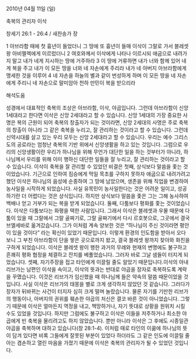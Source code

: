 2010년 04월 11일 (일)

축복의 관리자 이삭



창세기 26:1 - 26:4 / 새찬송가  장


1 아브라함 때에 첫 흉년이 들었더니 그 땅에 또 흉년이 들매 이삭이 그랄로 가서 블레셋 왕 아비멜렉에게 이르렀더니 2 여호와께서 이삭에게 나타나 이르시되 애굽으로 내려가지 말고 내가 네게 지시하는 땅에 거주하라 3 이 땅에 거류하면 내가 너와 함께 있어 네게 복을 주고 내가 이 모든 땅을 너와 네 자손에게 주리라 내가 네 아버지 아브라함에게 맹세한 것을 이루어 4 네 자손을 하늘의 별과 같이 번성하게 하며 이 모든 땅을 네 자손에게 주리니 네 자손으로 말미암아 천하 만민이 복을 받으리라

해석도움





성경에서 대표적인 축복의 조상은 아브라함, 이삭, 야곱입니다. 그런데 아브라함이 신앙 1세대라고 한다면 이삭은 신앙 2세대라고 할 수 있습니다. 신앙 1세대의 가장 중요한 사명은 복의 근원이 되어 축복의 창출자가 되는 것이라면, 신앙 2세대의 사명은 주로 축복의 창출이 아니라 그 같은 축복을 누리고, 잘 관리하는 것이라고 할 수 있습니다. 
그런데 신약시대를 살고 있는 우리 모두는 신앙 2세대라고 할 수 있습니다. 우리는 예수 그리스도의 공로라는 엄청난 축복의 기반 위에서 신앙생활을 하고 있는 것입니다. 그럼으로 우리의 신앙생활이란 우리가 하나님을 위해 무언가 대단한 일을 하는 것부터가 아니라, 하나님께서 우리를 위해 이미 행하신 대단한 일들을 잘 누리고, 잘 관리하는 것이라고 할 수 있습니다. 
이삭이 축복을 잘 관리할 수 있었던 비결은 첫째, 상식보다 말씀을 좇는 것이었습니다. 기근으로 인하여 짐승에게 먹일 목초를 구하지 못하자 애굽으로 내려가려고 했던 이삭은 하나님의 음성에 순종하여 그 땅에 남았으며, 생존을 위해 직업을 변경하여 농사일을 시작하게 되었습니다. 사실 유목민이 농사일한다는 것은 어려운 일이고, 성공하기란 더 어렵다는 것은 상식입니다. 하지만 상식보다 말씀을 좇은 그는 그해 농사하여 백배나 얻고 거부가 되는 복을 받게 되었습니다.
둘째, 다툼보다 평화를 좇는 것이었습니다. 이삭은 다툼보다는 화평을 택한 사람입니다. 그래서 이삭은 블레셋과 우물 때문에 다툼이 있을 때 그랄에서 그랄 골짜기로, 그랄 골짜기에서 다시 르호봇으로, 그곳에서 결국 브엘세바로 옮겨갔습니다. 그가 이처럼 계속 양보한 것은 “하나님이 주신 것이라면 평안이 있을 것이다” 라는 확신이 있었기 때문입니다. 이렇게 환경의 인도함을 받아서 오다 보니 그 부친 아브라함이 단을 쌓은 곳으로까지 왔고, 결국 블레셋 왕까지 찾아와 화친을 구하게 되었습니다. 이삭은 블레셋 왕이 행한 과거의 무례와 현재의 변명에도 불구하고 흔쾌히 평화 협정을 체결하고 잔치를 베풀었습니다. 그러자 바로 그날 샘들이 터지게 되었습니다.
셋째, 자기주장을 접고 타인에게 이끌릴 줄도 알았기 때문입니다.이삭의 아내 리브가는 남편인 이삭을 속이고, 이삭의 뜻과는 반대로 야곱을 장자로 축복하도록 계략을 꾸몄습니다. 이것은 리브가가 임신했을 때 하나님께 들은 약속의 말씀 때문이었을 것입니다. 사실 이삭은 리브가의 태몽을 별로 크게 생각하지 않았던 것 같습니다. 그러다가 장자가 뒤바뀌는 사건이 터지자 심히 크게 떨며 놀랐습니다. 물론 자기를 기만한 리브가의 행동이나, 아버지의 권위를 훼손한 야곱의 처신은 결코 바른 것이 아니었습니다. 그렇기 때문에 이삭은 얼마든지 역정을 내고, 책망하거나, 자기 뜻대로 상황을 원위치 시킬 수도 있었을 것입니다. 하지만 그럼에도 불구하고 이삭은 이들을 저주하거나 최소한 야곱에게 빈 축복을 물리려고도 하지 않았습니다. 뿐만 아니라 이삭은 그 후에도 시종일관 야곱을 축복하며 대하고 있습니다(창 28:1-4). 이처럼 때로 타인의 이끎에 하나님의 뜻이 담겨 있다면 비록 그들에게 잘못된 부분이 있었다 하더라도 그 같은 인도에 이끌릴 줄 아는 겸손하고 열린 마음을 가졌기 때문에 이삭은 축복의 관리자가 될 수 있었던 것입니다.